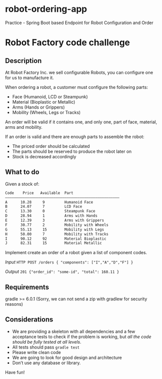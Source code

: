 # robot-ordering-app
Practice - Spring Boot based Endpoint for Robot Configuration and Order

# Robot Factory code challenge

## Description

At Robot Factory Inc. we sell configurable Robots, you can configure one for us to manufacture it.

When ordering a robot, a customer must configure the following parts:
- Face (Humanoid, LCD or Steampunk)
- Material (Bioplastic or Metallic)
- Arms (Hands or Grippers)
- Mobility (Wheels, Legs or Tracks)

An order will be valid if it contains one, and only one, part of face, material, arms and mobility.

If an order is valid and there are enough parts to assemble the robot:
- The priced order should be calculated
- The parts should be reserved to produce the robot later on
- Stock is decreased accordingly

## What to do

Given a stock of:
```bash
Code    Price   Available  Part  						
————————————————————————————————————————————————————
A      10.28     9	       Humanoid Face  
B      24.07     7	       LCD Face
C      13.30     0	       Steampunk Face
D      28.94     1	       Arms with Hands
E      12.39     3	       Arms with Grippers
F      30.77     2	       Mobility with Wheels
G      55.13     15	       Mobility with Legs
H      50.00     7	       Mobility with Tracks
I      90.12	 92	       Material Bioplastic
J      82.31	 15	       Material Metallic
```

Implement create an order of a robot given a list of component codes.

*Input*
`HTTP POST /orders { "components": ["I","A","D","F"] }`

*Output*
`201 {"order_id": "some-id", "total": 160.11 }`

## Requirements

gradle >= 6.0.1 (Sorry, we can not send a zip with gradlew for security reasons)

## Considerations
- We are providing a skeleton with all dependencies and a few acceptance tests to check if the problem is
  working, but *all the code should be fully tested at all levels*.
- All tests should pass `gradle test`
- Please write clean code
- We are going to look for good design and architecture
- Don’t use any database or library.

Have fun!
